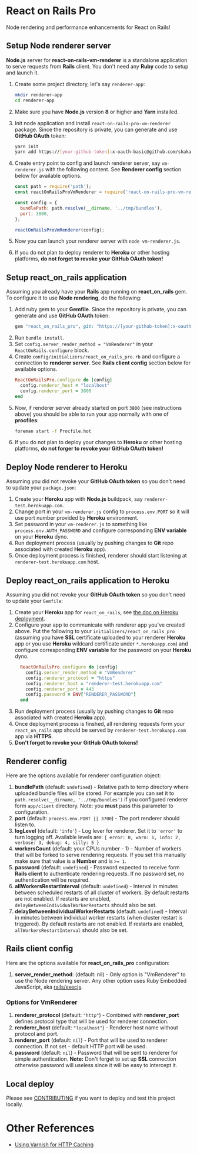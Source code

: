 # React on Rails Pro

Node rendering and performance enhancements for React on Rails!

## Setup Node renderer server

**Node.js** server for **react-on-rails-vm-renderer** is a standalone application to serve requests from **Rails** client. You don't need any **Ruby** code to setup and launch it.

1. Create some project directory, let's say `renderer-app`:
   ```sh
   mkdir renderer-app
   cd renderer-app
   ```
2. Make sure you have **Node.js** version **8** or higher and **Yarn** installed.
3. Init node application and install `react-on-rails-pro-vm-renderer` package. Since the repository is private, you can generate and use **GitHub OAuth** token:
   ```sh
   yarn init
   yarn add https://[your-github-token]:x-oauth-basic@github.com/shakacode/react_on_rails_pro.git
   ```
4. Create entry point to config and launch renderer server, say `vm-renderer.js` with the following content. See **Renderer config** section below for available options.

   ```javascript
   const path = require('path');
   const reactOnRailsProVmRenderer = require('react-on-rails-pro-vm-renderer');

   const config = {
     bundlePath: path.resolve(__dirname, '../tmp/bundles'),
     port: 3800,
   };

   reactOnRailsProVmRenderer(config);
   ```
5. Now you can launch your renderer server with `node vm-renderer.js`.
6. If you do not plan to deploy renderer to **Heroku** or other hosting platforms, **do not forget to revoke your GitHub OAuth token!**

## Setup react_on_rails application

Assuming you already have your **Rails** app running on **react_on_rails** gem. To configure it to use **Node rendering**, do the following:

1. Add ruby gem to your **Gemfile**. Since the repository is private, you can generate and use **GitHub OAuth** token:
   ```ruby
   gem "react_on_rails_pro", git: "https://[your-github-token]:x-oauth-basic@github.com/shakacode/react_on_rails-pro.git"
   ```
2. Run `bundle install`.
3. Set `config.server_render_method = "VmRenderer"` in your `ReactOnRails.configure` block.
4. Create `config/initializers/react_on_rails_pro.rb` and configure a connection to **renderer server**. See **Rails client config** section below for available options.
   ```ruby
   ReactOnRailsPro.configure do |config|
     config.renderer_host = "localhost"
     config.renderer_port = 3800
   end
   ```
5. Now, if renderer server already started on port `3800` (see instructions above) you should be able to run your app normally with one of **procfiles**:
   ```sh
   foreman start -f Procfile.hot
   ```
6. If you do not plan to deploy your changes to **Heroku** or other hosting platforms, **do not forger to revoke your GitHub OAuth token!**

## Deploy Node renderer to Heroku

Assuming you did not revoke your **GitHub OAuth token** so you don't need to update your `package.json`:

1. Create your **Heroku** app with **Node.js** buildpack, say `renderer-test.herokuapp.com`.
2. Change port in your `vm-renderer.js` config to `process.env.PORT` so it will use port number provided by **Heroku** environment.
3. Set password in your `vm-renderer.js` to something like `process.env.AUTH_PASSWORD` and configure corresponding **ENV variable** on your **Heroku** dyno.
4. Run deployment process (usually by pushing changes to **Git** repo associated with created **Heroku** app).
5. Once deployment process is finished, renderer should start listening at `renderer-test.herokuapp.com` host.

## Deploy react_on_rails application to Heroku

Assuming you did not revoke your **GitHub OAuth token** so you don't need to update your `Gemfile`:

1. Create your **Heroku** app for `react_on_rails`, see [the doc on Heroku deployment](https://github.com/shakacode/react_on_rails/blob/master/docs/additional-reading/heroku-deployment.md#more-details-on-precompilation-using-webpack-to-create-javascript-assets).
2. Configure your app to communicate with renderer app you've created above. Put the following to your `initializers/react_on_rails_pro` (assuming you have **SSL** certificate uploaded to your renderer **Heroku** app or you use **Heroku** wildcard certificate under `*.herokuapp.com`) and configure corresponding **ENV variable** for the password on your **Heroku** dyno.
   ```ruby
     ReactOnRailsPro.configure do |config|
       config.server_render_method = "VmRenderer"
       config.renderer_protocol = "https"
       config.renderer_host = "renderer-test.herokuapp.com"
       config.renderer_port = 443
       config.password = ENV["RENDERER_PASSWORD"]
     end
   ```
3. Run deployment process (usually by pushing changes to **Git** repo associated with created **Heroku** app).
4. Once deployment process is finshed, all rendering requests form your `react_on_rails` app should be served by `renderer-test.herokuapp.com` app via **HTTPS**.
5. **Don't forget to revoke your GitHub OAuth tokens!**

## Renderer config

Here are the options available for renderer configuration object:

1. **bundlePath** (default: `undefined`) - Relative path to temp directory where uploaded bundle files will be stored. For example you can set it to `path.resolve(__dirname, '../tmp/bundles')` if you configured renderer form `app/client` directory. Note: you **must** pass this parameter to configuration.
2. **port** (default: `process.env.PORT || 3700`) - The port renderer should listen to.
3. **logLevel** (default: `'info'`) - Log lever for renderer. Set it to `'error'` to turn logging off. Available levels are: `{ error: 0, warn: 1, info: 2, verbose: 3, debug: 4, silly: 5 }`
4. **workersCount** (default: your CPUs number - 1) - Number of workers that will be forked to serve rendering requests. If you set this manually make sure that value is a **Number** and is `>= 1`.
5. **password** (default: `undefined`) - Password expected to receive form **Rails client** to authenticate rendering requests. If no password set, no authentication will be required.
6. **allWorkersRestartInterval** (default: `undefined`) - Interval in minutes between scheduled restarts of all cluster of workers. By default restarts are not enabled. If restarts are enabled, `delayBetweenIndividualWorkerRestarts` should also be set.
7. **delayBetweenIndividualWorkerRestarts** (default: `undefined`) - Interval in minutes between individual worker restarts (when cluster restart is triggered). By default restarts are not enabled. If restarts are enabled, `allWorkersRestartInterval` should also be set.

## Rails client config

Here are the options available for **react_on_rails_pro** configuration:

1. **server_render_method**: (default: nil) - Only option is "VmRenderer" to use the Node rendering server. Any other option uses Ruby Embedded JavaScript, aka [rails/execjs](https://github.com/rails/execjs).

### Options for VmRenderer
1. **renderer_protocol** (default: `"http"`) - Combined with **renderer_port** defines protocol type that will be used for renderer connection.
2. **renderer_host** (default: `"localhost"`) - Renderer host name without protocol and port.
3. **renderer_port** (default: `nil`) - Port that will be used to renderer connection. If not set - default HTTP port will be used.
4. **password** (default: `nil`) - Password that will be sent to renderer for simple authentication. **Note:** Don't forget to set up **SSL** connection otherwise password will useless since it will be easy to intercept it.

## Local deploy

Please see [CONTRIBUTING](CONTRIBUTING.md) if you want to deploy and test this project locally.

# Other References

* [Using Varnish for HTTP Caching](./docs/additional-reading/vm-renderer-with-varnish.md)
